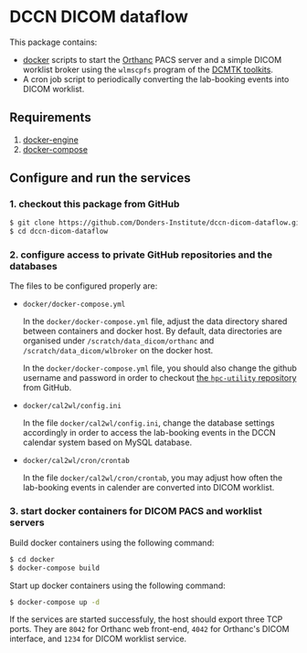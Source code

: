 # DCCN DICOM dataflow

This package contains:

- [docker](http://docker.com) scripts to start the [Orthanc](http://www.orthanc-server.com/) PACS server and a simple DICOM worklist broker using the `wlmscpfs` program of the [DCMTK toolkits](http://dicom.offis.de). 
- A cron job script to periodically converting the lab-booking events into DICOM worklist. 

## Requirements 

1. [docker-engine](https://www.docker.com/products/docker-engine)
1. [docker-compose](https://docs.docker.com/compose/)

## Configure and run the services 

### 1. checkout this package from GitHub
 
```bash
$ git clone https://github.com/Donders-Institute/dccn-dicom-dataflow.git
$ cd dccn-dicom-dataflow
```

### 2. configure access to private GitHub repositories and the databases

The files to be configured properly are:

- `docker/docker-compose.yml`

  In the `docker/docker-compose.yml` file, adjust the data directory shared between containers and docker host. By default, data directories are organised under `/scratch/data_dicom/orthanc` and `/scratch/data_dicom/wlbroker` on the docker host.

  In the `docker/docker-compose.yml` file, you should also change the github username and password in order to checkout [the `hpc-utility` repository](https://github.com/Donders-Institute/hpc-utility) from GitHub.

- `docker/cal2wl/config.ini`

  In the file `docker/cal2wl/config.ini`, change the database settings accordingly in order to access the lab-booking events in the DCCN calendar system based on MySQL database.

- `docker/cal2wl/cron/crontab`

  In the file `docker/cal2wl/cron/crontab`, you may adjust how often the lab-booking events in calender are converted into DICOM worklist.

### 3. start docker containers for DICOM PACS and worklist servers

Build docker containers using the following command:

```bash
$ cd docker
$ docker-compose build
```

Start up docker containers using the following command:

```bash
$ docker-compose up -d
```

If the services are started successfuly, the host should export three TCP ports.  They are `8042` for Orthanc web front-end, `4042` for Orthanc's DICOM interface, and `1234` for DICOM worklist service.

